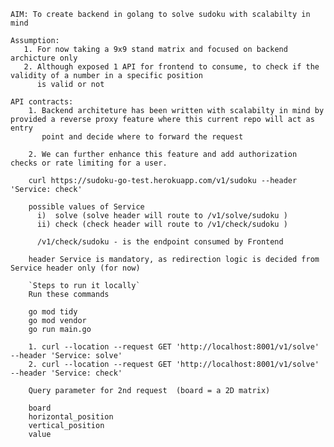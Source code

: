 

    AIM: To create backend in golang to solve sudoku with scalabilty in mind

    Assumption: 
       1. For now taking a 9x9 stand matrix and focused on backend archicture only
       2. Although exposed 1 API for frontend to consume, to check if the validity of a number in a specific position 
          is valid or not

    API contracts:
        1. Backend architeture has been written with scalabilty in mind by provided a reverse proxy feature where this current repo will act as entry   
           point and decide where to forward the request

        2. We can further enhance this feature and add authorization checks or rate limiting for a user.
        
        curl https://sudoku-go-test.herokuapp.com/v1/sudoku --header 'Service: check'
        
        possible values of Service 
          i)  solve (solve header will route to /v1/solve/sudoku )
          ii) check (check header will route to /v1/check/sudoku ) 
          
          /v1/check/sudoku - is the endpoint consumed by Frontend
          
        header Service is mandatory, as redirection logic is decided from Service header only (for now)
    
        `Steps to run it locally`
        Run these commands
        
        go mod tidy
        go mod vendor
        go run main.go

        1. curl --location --request GET 'http://localhost:8001/v1/solve' --header 'Service: solve'
        2. curl --location --request GET 'http://localhost:8001/v1/solve' --header 'Service: check' 

        Query parameter for 2nd request  (board = a 2D matrix)
        
        board
        horizontal_position 
        vertical_position
        value

